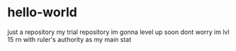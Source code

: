 # hello-world
just a repository 
my trial repository 
im gonna level up soon dont worry 
im lvl 15 rn 
with ruler's authority as my main stat
